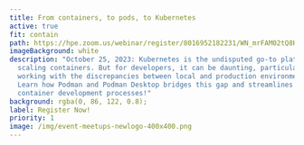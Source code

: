 ```yaml
---
title: From containers, to pods, to Kubernetes
active: true
fit: contain
path: https://hpe.zoom.us/webinar/register/8016952182231/WN_mrFAM02tQ8KGW_cHc5oHGg
imageBackground: white
description: "October 25, 2023: Kubernetes is the undisputed go-to platform for
  scaling containers. But for developers, it can be daunting, particularly when
  working with the discrepancies between local and production environments.
  Learn how Podman and Podman Desktop bridges this gap and streamlines your
  container development processes!"
background: rgba(0, 86, 122, 0.8);
label: Register Now!
priority: 1
image: /img/event-meetups-newlogo-400x400.png
---
```


